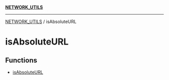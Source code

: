 [**NETWORK_UTILS**](../README.md)

***

[NETWORK_UTILS](../README.md) / isAbsoluteURL

# isAbsoluteURL

## Functions

- [isAbsoluteURL](functions/isAbsoluteURL.md)
